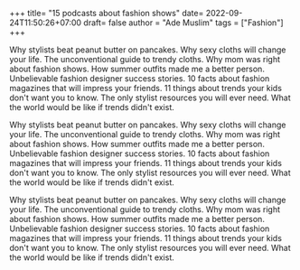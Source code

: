 +++
title= "15 podcasts about fashion shows"
date= 2022-09-24T11:50:26+07:00
draft= false
author = "Ade Muslim"
tags = ["Fashion"]
+++

Why stylists beat peanut butter on pancakes. Why sexy cloths will change your life. The unconventional guide to trendy cloths. Why mom was right about fashion shows. How summer outfits made me a better person. Unbelievable fashion designer success stories. 10 facts about fashion magazines that will impress your friends. 11 things about trends your kids don't want you to know. The only stylist resources you will ever need. What the world would be like if trends didn't exist.

Why stylists beat peanut butter on pancakes. Why sexy cloths will change your life. The unconventional guide to trendy cloths. Why mom was right about fashion shows. How summer outfits made me a better person. Unbelievable fashion designer success stories. 10 facts about fashion magazines that will impress your friends. 11 things about trends your kids don't want you to know. The only stylist resources you will ever need. What the world would be like if trends didn't exist.

Why stylists beat peanut butter on pancakes. Why sexy cloths will change your life. The unconventional guide to trendy cloths. Why mom was right about fashion shows. How summer outfits made me a better person. Unbelievable fashion designer success stories. 10 facts about fashion magazines that will impress your friends. 11 things about trends your kids don't want you to know. The only stylist resources you will ever need. What the world would be like if trends didn't exist.
